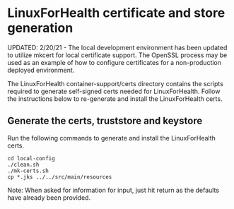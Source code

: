 # LinuxForHealth certificate and store generation

UPDATED: 2/20/21 - The local development environment has been updated to utilize mkcert for local certificate support. The OpenSSL process may be used as an example of how to configure certificates for a non-production deployed environment.

The LinuxForHealth container-support/certs directory contains the scripts required to generate self-signed certs needed for LinuxForHealth. Follow the instructions below to re-generate and install the LinuxForHealth certs.

## Generate the certs, truststore and keystore

Run the following commands to generate and install the LinuxForHealth certs.

```shell script
cd local-config
./clean.sh
./mk-certs.sh
cp *.jks ../../src/main/resources
```

Note: When asked for information for input, just hit return as the defaults have already been provided.

##